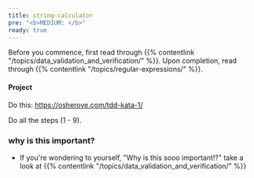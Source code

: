 ```yaml
---
title: string-calculator
pre: "<b>MEDIUM: </b>"
ready: true
---
```


Before you commence, first read through {{% contentlink "/topics/data_validation_and_verification/" %}}. Upon completion, read through {{% contentlink "/topics/regular-expressions/" %}}.

#### Project
Do this: https://osherove.com/tdd-kata-1/

Do all the steps (1 - 9).

### why is this important?
- If you're wondering to yourself, "Why is this sooo important!?" take a look at {{% contentlink "/topics/data_validation_and_verification/" %}}
